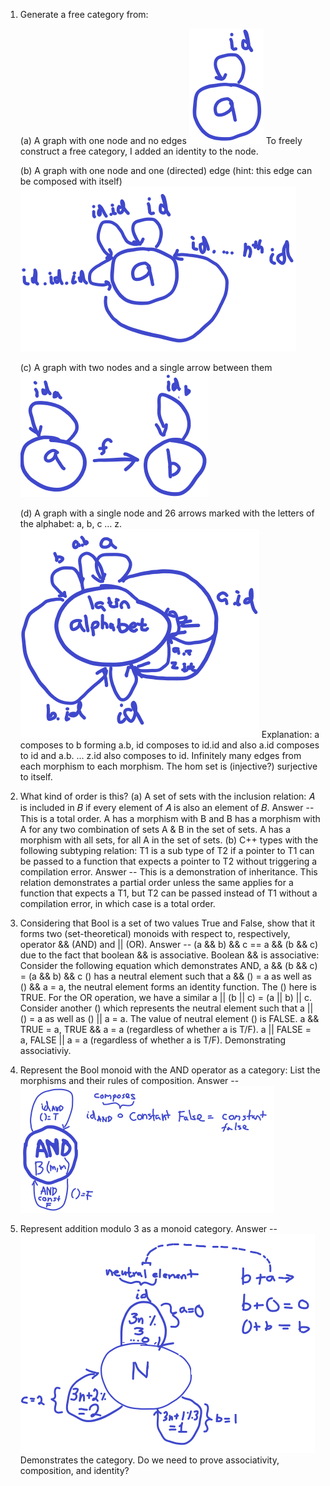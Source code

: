 1. Generate a free category from:

    (a) A graph with one node and no edges
        ![img.png](img.png) To freely construct a free category, I added an identity to the node.

    (b) A graph with one node and one (directed) edge (hint: this
        edge can be composed with itself)
        ![img_1.png](img_1.png)
    
    (c) A graph with two nodes and a single arrow between them
        ![img_2.png](img_2.png)

    (d) A graph with a single node and 26 arrows marked with the
        letters of the alphabet: a, b, c … z.
        ![img_3.png](img_3.png) Explanation: a composes to b forming a.b, id composes to id.id and also a.id composes to id and 
        a.b. ... z.id also composes to id. Infinitely many edges from each morphism to each morphism.
        The hom set is (injective?) surjective to itself.
2. What kind of order is this?
     (a) A set of sets with the inclusion relation: 𝐴 is included in 𝐵
         if every element of 𝐴 is also an element of 𝐵.
         Answer -- This is a total order. A has a morphism with B and B has a morphism with A
         for any two combination of sets A & B in the set of sets. A has a morphism with all
         sets, for all A in the set of sets.
     (b) C++ types with the following subtyping relation: T1 is a sub
         type of T2 if a pointer to T1 can be passed to a function that
         expects a pointer to T2 without triggering a compilation error.
         Answer -- This is a demonstration of inheritance. This relation demonstrates a
         partial order unless the same applies for a function that expects a T1, but T2
         can be passed instead of T1 without a compilation error, in which case is a total order.
3. Considering that Bool is a set of two values True and False, show 
     that it forms two (set-theoretical) monoids with respect to, respectively, operator && (AND) 
     and || (OR).
     Answer -- (a && b) && c == a && (b && c) due to the fact that boolean && is associative. 
     Boolean && is associative: Consider the following equation which demonstrates AND, a && (b && c) = (a && b) && c
     () has a neutral element such that a && () = a as well as () && a = a, the neutral element forms an 
     identity function. The () here is TRUE. For the OR operation, we have a similar a || (b || c) = (a || b) || c. 
     Consider another () which represents the neutral element such that a || () = a as well as () || a = a. The
     value of neutral element () is FALSE. a && TRUE = a, TRUE && a = a (regardless of whether a is T/F).
     a || FALSE = a, FALSE || a = a (regardless of whether a is T/F). Demonstrating associativiy.

4. Represent the Bool monoid with the AND operator as a category:
     List the morphisms and their rules of composition.
     Answer -- ![img_4.png](img_4.png)
5. Represent addition modulo 3 as a monoid category.
     Answer -- ![img_5.png](img_5.png) Demonstrates the category. Do we need to prove associativity, composition,
     and identity?